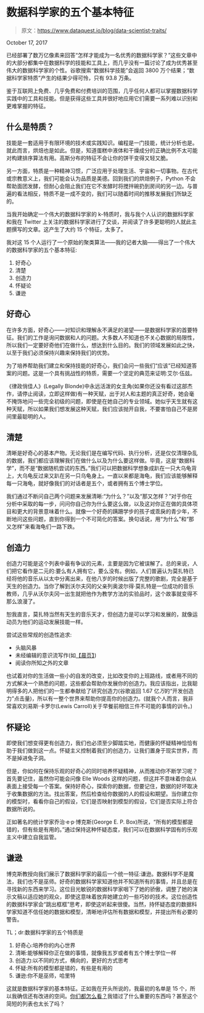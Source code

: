 # 数据科学家的五个基本特征

> 原文：<https://www.dataquest.io/blog/data-scientist-traits/>

October 17, 2017

已经部署了数万亿像素来回答“怎样才能成为一名优秀的数据科学家？”这些文章中的大部分都集中在数据科学的技能和工具上，而几乎没有一篇讨论了成为优秀甚至伟大的数据科学家的个性。谷歌搜索“数据科学技能”会返回 3800 万个结果；“数据科学家特质”产生的结果少得可怜，只有 93.8 万条。

鉴于互联网上免费、几乎免费和付费培训的范围，几乎任何人都可以掌握数据科学实践中的工具和技能。但是获得这些工具并很好地应用它们需要一系列难以识别和更难掌握的特征。

## 什么是特质？

技能是一套适用于有限环境的技术或实践知识。编程是一门技能，统计分析也是。就此而言，烘焙也是如此。但是，知道蛋糕中液体和干燥成分的正确比例不太可能对构建排序算法有用。高斯分布的特征不会让你的饼干变得又轻又脆。

另一方面，特质是一种精神习惯，广泛应用于处理生活、宇宙和一切事物。在古代或宗教意义上，我们可能会认为品质是美德。回到我们的烘焙例子，Python 不会帮助面团发酵，但耐心会阻止我们在它不发酵时将搅拌碗扔到房间的另一边。与普遍的看法相反，特质不是一成不变的，我们可以随着时间的推移发展我们所缺乏的。

当我开始确定一个伟大的数据科学家的 k-特质时，我与我个人认识的数据科学家和我在 Twitter 上关注的数据科学家进行了交谈，并阅读了许多更聪明的人就此主题撰写的文章。这产生了大约 15 个特征，太多了。

我对这 15 个人运行了一个原始的聚类算法——我的记者大脑——得出了一个伟大的数据科学家的五个基本特征:

1.  好奇心
2.  清楚
3.  创造力
4.  怀疑论
5.  谦逊

## 好奇心

在许多方面，好奇心——对知识和理解永不满足的渴望——是数据科学家的首要特征。我们的工作是询问数据和人的问题。大多数人不知道也不关心数据的局限性，所以我们一定要好奇他们在做什么，想达到什么目的。我们的领域发展如此之快，以至于我们必须保持兴趣来保持我们的优势。

为了培养帮助我们建立和保持技能的好奇心，我们会问一些我们“应该”已经知道答案的问题。这是一个具有挑战性的特质，需要一个坚定的典范来证明:艾尔·伍兹。

《律政俏佳人》(Legally Blonde)中永远活泼的女主角(如果你还没有看过这部杰作，请停止阅读，立即这样做)有一种天赋，出于对人和主题的真正好奇，她会毫不掩饰地问一些完全初级的问题，即使是在她自己的专业领域。她似乎天生就有这种天赋，所以如果我们想发展这种天赋，我们应该抛开自我，不要害怕自己不是房间里最聪明的人。

## 清楚

清晰是好奇心的基本产物。无论我们是在编写代码、执行分析，还是仅仅清理杂乱的数据，我们都应该理解我们在做什么以及为什么要这样做。毕竟，这是“数据科学”，而不是“数据随机尝试的东西。”我们可以把数据科学想象成趴在一只大乌龟背上，大乌龟反过来又趴在另一只乌龟身上。一直以来都是海龟，我们应该能够解释每一只海龟，就好像我们的对话者是五个，或者拥有五个博士学位。

我们通过不断问自己两个问题来发展清晰:“为什么？”以及“那又怎样？”对于你在分析中采取的每一步，问问你自己你为什么要这么做，以及这对你正在做的具体项目和更大的背景意味着什么。就像一个好奇的蹒跚学步的孩子或乖戾的青少年，不断地问这些问题，直到你得到一个不可简化的答案。换句话说，用“为什么”和“那又怎样”来看海龟们一路下跌。

## 创造力

创造力可能是这个列表中最有争议的元素，主要是因为它被误解了。总的来说，人们把它看作是二元的:要么有人拥有它，要么没有。例如，人们普遍认为莫扎特已经将他的音乐从以太中分离出来，在他八岁的时候出版了完整的歌剧，完全是基于天生的创造力。当你了解到沃尔夫冈的父亲列奥波尔得·莫扎特是一位成功的音乐教师，几乎从沃尔夫冈一出生就把他作为教学方法的实验品时，这个故事就变得不那么浪漫了。

恕我直言，莫扎特当然有天生的音乐天才，但创造力是可以学习和发展的，就像运动员为他们的运动发展技能一样。

尝试这些常规的创造性追求:

*   头脑风暴
*   未经编辑的意识流写作(如[【晨页】](https://juliacameronlive.com/basic-tools/morning-pages/))
*   阅读你所知之外的文章

也试着对你的生活做一些小的自发的改变，比如改变你的上班路线，或者用不同的方式解决一个熟悉的问题，这些都会帮助你发展你的创造力。我应该指出，比我聪明得多的人把他们的一生都奉献给了研究创造力(谷歌返回 1.67 亿*万*的“开发创造力”点击量)，所以有一整个世界来帮助你提高你的创造力。(就我个人而言，我非常喜欢刘易斯·卡罗尔(Lewis Carroll)关于早餐前相信三件不可能的事情的训令。)

## 怀疑论

即使我们想变得更有创造力，我们也必须至少脚踏实地，而健康的怀疑精神恰恰有助于我们做到这一点。怀疑主义控制着我们的创造力，让我们置身于现实世界，而不是掉进兔子洞。

但是，你如何在保持乐观的好奇心的同时培养怀疑精神，从而推动你不断学习呢？首先要记住，虽然你可能会问像 Elle Woods 这样的问题，但这并不意味着你会从表面上接受每一个答案。保持好奇心，探索你的数据，但要记住，数据的好坏取决于收集数据的方法。找出答案，然后检查给你数据的人的假设和期望。当你建立你的模型时，看看你自己的假设，它们是否映射到模型的假设，它们是否实际上符合数据所说的。

正如著名的统计学家乔治·e·p·博克斯(George E. P. Box)所说，“所有的模型都是错的，但有些是有用的。”通过保持这种怀疑态度，我们可以在数据科学固有的乐观主义中建立自我监管。

## 谦逊

博克斯教授向我们展示了数据科学家的最后一个统一特征:谦逊。数据科学不是魔法，我们也不是巫师。好奇的数据科学家知道他并不知道所有的事情，并且总是在寻找新的东西来学习。这位目光敏锐的数据科学家咽下了她的骄傲，调整了她的演示文稿以适应她的观众，即使这意味着放弃她建立的一些巧妙的技术。这位创造性的数据科学家会“跳出框框”思考，即使这听起来很傻。当然，持怀疑态度的数据科学家知道不信任她的数据和模型，清晰地评估所有数据和模型，并提出所有必要的警告。

TL；dr:数据科学家的五个特质是

1.  好奇心:培养你的内心世界
2.  清晰:能够解释你正在做的事情，就像我五岁或者有五个博士学位一样
3.  创造力:以不同的方式，横向的，更好的方式思考
4.  怀疑:所有的模型都是错的，有些是有用的
5.  谦逊:你不是巫师，哈里特

这就是数据科学家的基本特征。正如我在开头所说的，我最初的名单是 15 个，所以我确信还有改进的空间。[你们都怎么看？](https://twitter.com/dataquestio)我错过了什么重要的东西吗？甚至这个简短的列表也太长了吗？